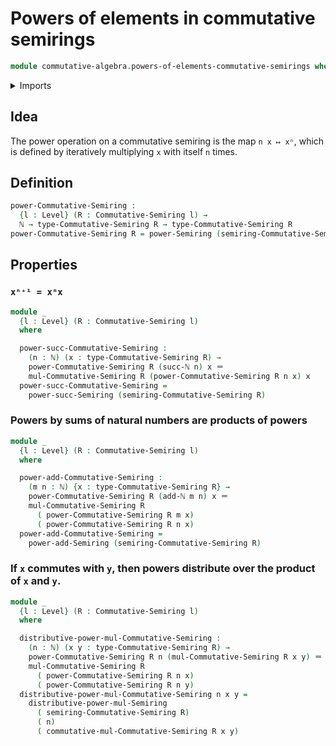 # Powers of elements in commutative semirings

```agda
module commutative-algebra.powers-of-elements-commutative-semirings where
```

<details><summary>Imports</summary>

```agda
open import commutative-algebra.commutative-semirings

open import elementary-number-theory.addition-natural-numbers
open import elementary-number-theory.natural-numbers

open import foundation.identity-types
open import foundation.universe-levels

open import ring-theory.powers-of-elements-semirings
```

</details>

## Idea

The power operation on a commutative semiring is the map `n x ↦ xⁿ`, which is
defined by iteratively multiplying `x` with itself `n` times.

## Definition

```agda
power-Commutative-Semiring :
  {l : Level} (R : Commutative-Semiring l) →
  ℕ → type-Commutative-Semiring R → type-Commutative-Semiring R
power-Commutative-Semiring R = power-Semiring (semiring-Commutative-Semiring R)
```

## Properties

### `xⁿ⁺¹ = xⁿx`

```agda
module _
  {l : Level} (R : Commutative-Semiring l)
  where

  power-succ-Commutative-Semiring :
    (n : ℕ) (x : type-Commutative-Semiring R) →
    power-Commutative-Semiring R (succ-ℕ n) x ＝
    mul-Commutative-Semiring R (power-Commutative-Semiring R n x) x
  power-succ-Commutative-Semiring =
    power-succ-Semiring (semiring-Commutative-Semiring R)
```

### Powers by sums of natural numbers are products of powers

```agda
module _
  {l : Level} (R : Commutative-Semiring l)
  where

  power-add-Commutative-Semiring :
    (m n : ℕ) {x : type-Commutative-Semiring R} →
    power-Commutative-Semiring R (add-ℕ m n) x ＝
    mul-Commutative-Semiring R
      ( power-Commutative-Semiring R m x)
      ( power-Commutative-Semiring R n x)
  power-add-Commutative-Semiring =
    power-add-Semiring (semiring-Commutative-Semiring R)
```

### If `x` commutes with `y`, then powers distribute over the product of `x` and `y`.

```agda
module _
  {l : Level} (R : Commutative-Semiring l)
  where

  distributive-power-mul-Commutative-Semiring :
    (n : ℕ) (x y : type-Commutative-Semiring R) →
    power-Commutative-Semiring R n (mul-Commutative-Semiring R x y) ＝
    mul-Commutative-Semiring R
      ( power-Commutative-Semiring R n x)
      ( power-Commutative-Semiring R n y)
  distributive-power-mul-Commutative-Semiring n x y =
    distributive-power-mul-Semiring
      ( semiring-Commutative-Semiring R)
      ( n)
      ( commutative-mul-Commutative-Semiring R x y)
```
